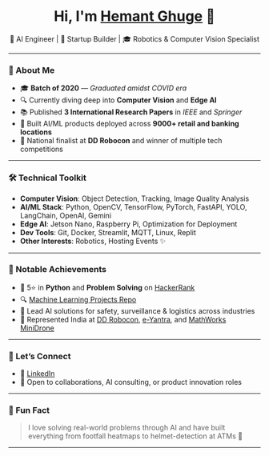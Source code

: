 <h1 align="center">Hi, I'm <a href="https://hemantghuge.github.io" target="_blank">Hemant Ghuge</a> 👋</h1>

<p align="center">
🎯 AI Engineer | 🚀 Startup Builder | 🎓 Robotics & Computer Vision Specialist
</p>

---

### 🧠 About Me

- 🎓 **Batch of 2020** — *Graduated amidst COVID era*
- 🔍 Currently diving deep into **Computer Vision** and **Edge AI**
- 📚 Published **3 International Research Papers** in *IEEE* and *Springer*
- 🧩 Built AI/ML products deployed across **9000+ retail and banking locations**
- 🏅 National finalist at **DD Robocon** and winner of multiple tech competitions

---

### 🛠️ Technical Toolkit

- **Computer Vision**: Object Detection, Tracking, Image Quality Analysis  
- **AI/ML Stack**: Python, OpenCV, TensorFlow, PyTorch, FastAPI, YOLO, LangChain, OpenAI, Gemini
- **Edge AI**: Jetson Nano, Raspberry Pi, Optimization for Deployment  
- **Dev Tools**: Git, Docker, Streamlit, MQTT, Linux, Replit  
- **Other Interests**: Robotics, Hosting Events ✨

---

### 💼 Notable Achievements

- 🥇 5⭐ in **Python** and **Problem Solving** on [HackerRank](https://www.hackerrank.com/hemantghuge0050)
- 🔍 [Machine Learning Projects Repo](https://github.com/HemantGorakshGhuge/Machine_Learning_Elective_III)
- 🧠 Lead AI solutions for safety, surveillance & logistics across industries
- 🏁 Represented India at [DD Robocon](http://ddrobocon.iitd.ac.in/index2019.htm), [e-Yantra](https://www.e-yantra.org/eyic), and [MathWorks MiniDrone](https://www.mathworks.com/academia/student-competitions/minidrones.html)

---

### 🚀 Let’s Connect

- 🔗 [LinkedIn](https://www.linkedin.com/in/hemantghuge/)
- 💬 Open to collaborations, AI consulting, or product innovation roles

---

### 📌 Fun Fact

> I love solving real-world problems through AI and have built everything from footfall heatmaps to helmet-detection at ATMs 🚀

---
